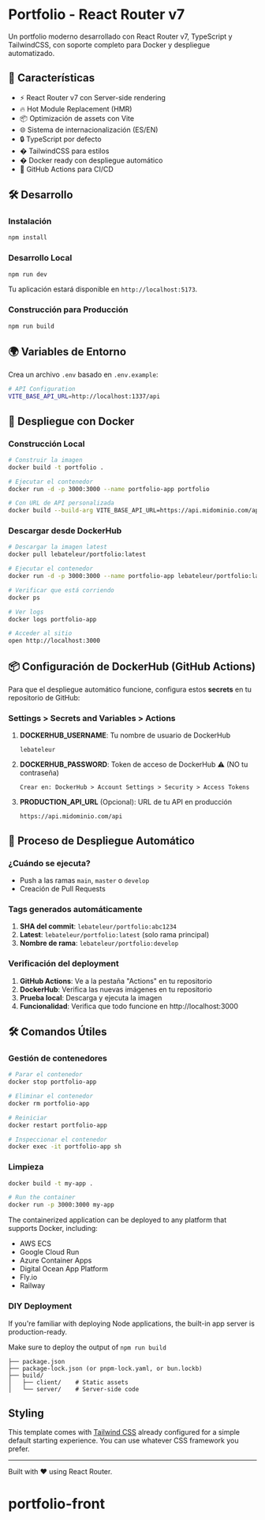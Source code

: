 # Portfolio - React Router v7

Un portfolio moderno desarrollado con React Router v7, TypeScript y TailwindCSS, con soporte completo para Docker y despliegue automatizado.

## 🚀 Características

- ⚡️ React Router v7 con Server-side rendering
- 🔥 Hot Module Replacement (HMR)
- 📦 Optimización de assets con Vite
- 🌐 Sistema de internacionalización (ES/EN)
- 🔒 TypeScript por defecto
- � TailwindCSS para estilos
- � Docker ready con despliegue automático
- 🔄 GitHub Actions para CI/CD

## 🛠️ Desarrollo

### Instalación

```bash
npm install
```

### Desarrollo Local

```bash
npm run dev
```

Tu aplicación estará disponible en `http://localhost:5173`.

### Construcción para Producción

```bash
npm run build
```

## 🌍 Variables de Entorno

Crea un archivo `.env` basado en `.env.example`:

```bash
# API Configuration
VITE_BASE_API_URL=http://localhost:1337/api
```

## 🐳 Despliegue con Docker

### Construcción Local

```bash
# Construir la imagen
docker build -t portfolio .

# Ejecutar el contenedor
docker run -d -p 3000:3000 --name portfolio-app portfolio

# Con URL de API personalizada
docker build --build-arg VITE_BASE_API_URL=https://api.midominio.com/api -t portfolio .
```

### Descargar desde DockerHub

```bash
# Descargar la imagen latest
docker pull lebateleur/portfolio:latest

# Ejecutar el contenedor
docker run -d -p 3000:3000 --name portfolio-app lebateleur/portfolio:latest

# Verificar que está corriendo
docker ps

# Ver logs
docker logs portfolio-app

# Acceder al sitio
open http://localhost:3000
```

## 📦 Configuración de DockerHub (GitHub Actions)

Para que el despliegue automático funcione, configura estos **secrets** en tu repositorio de GitHub:

### Settings > Secrets and Variables > Actions

1. **DOCKERHUB_USERNAME**: Tu nombre de usuario de DockerHub

   ```
   lebateleur
   ```

2. **DOCKERHUB_PASSWORD**: Token de acceso de DockerHub ⚠️ (NO tu contraseña)

   ```
   Crear en: DockerHub > Account Settings > Security > Access Tokens
   ```

3. **PRODUCTION_API_URL** (Opcional): URL de tu API en producción
   ```
   https://api.midominio.com/api
   ```

## 🔄 Proceso de Despliegue Automático

### ¿Cuándo se ejecuta?

- Push a las ramas `main`, `master` o `develop`
- Creación de Pull Requests

### Tags generados automáticamente

1. **SHA del commit**: `lebateleur/portfolio:abc1234`
2. **Latest**: `lebateleur/portfolio:latest` (solo rama principal)
3. **Nombre de rama**: `lebateleur/portfolio:develop`

### Verificación del deployment

1. **GitHub Actions**: Ve a la pestaña "Actions" en tu repositorio
2. **DockerHub**: Verifica las nuevas imágenes en tu repositorio
3. **Prueba local**: Descarga y ejecuta la imagen
4. **Funcionalidad**: Verifica que todo funcione en http://localhost:3000

## 🛠️ Comandos Útiles

### Gestión de contenedores

```bash
# Parar el contenedor
docker stop portfolio-app

# Eliminar el contenedor
docker rm portfolio-app

# Reiniciar
docker restart portfolio-app

# Inspeccionar el contenedor
docker exec -it portfolio-app sh
```

### Limpieza

```bash
docker build -t my-app .

# Run the container
docker run -p 3000:3000 my-app
```

The containerized application can be deployed to any platform that supports Docker, including:

- AWS ECS
- Google Cloud Run
- Azure Container Apps
- Digital Ocean App Platform
- Fly.io
- Railway

### DIY Deployment

If you're familiar with deploying Node applications, the built-in app server is production-ready.

Make sure to deploy the output of `npm run build`

```
├── package.json
├── package-lock.json (or pnpm-lock.yaml, or bun.lockb)
├── build/
│   ├── client/    # Static assets
│   └── server/    # Server-side code
```

## Styling

This template comes with [Tailwind CSS](https://tailwindcss.com/) already configured for a simple default starting experience. You can use whatever CSS framework you prefer.

---

Built with ❤️ using React Router.

# portfolio-front
